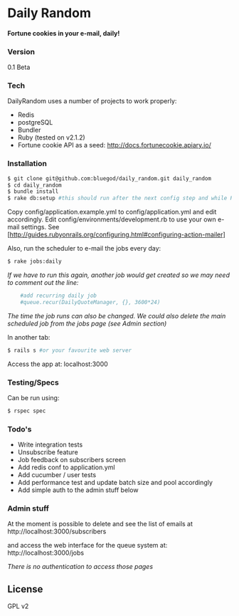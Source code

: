 # Daily Random

#### Fortune cookies in your e-mail, daily!

### Version
0.1 Beta

### Tech

DailyRandom uses a number of projects to work properly:
* Redis
* postgreSQL
* Bundler
* Ruby (tested on v2.1.2)
* Fortune cookie API as a seed: http://docs.fortunecookie.apiary.io/

### Installation

```sh
$ git clone git@github.com:bluegod/daily_random.git daily_random
$ cd daily_random
$ bundle install
$ rake db:setup #this should run after the next config step and while Redis is running!
```

Copy config/application.example.yml to config/application.yml and edit accordingly.
Edit config/environments/development.rb to use your own e-mail settings. See [http://guides.rubyonrails.org/configuring.html#configuring-action-mailer]

Also, run the scheduler to e-mail the jobs every day:

```sh
$ rake jobs:daily 
```
_If we have to run this again, another job would get created so we may need to comment out the line:_

```ruby
    #add recurring daily job
    #queue.recur(DailyQuoteManager, {}, 3600*24)
```   
_The time the job runs can also be changed. We could also delete the main scheduled job from the jobs page (see Admin section)_

In another tab:
```sh
$ rails s #or your favourite web server
```
Access the app at: localhost:3000

### Testing/Specs

Can be run using:
```sh
$ rspec spec
```

### Todo's

* Write integration tests
* Unsubscribe feature
* Job feedback on subscribers screen
* Add redis conf to application.yml
* Add cucumber / user tests
* Add performance test and update batch size and pool accordingly
* Add simple auth to the admin stuff below

### Admin stuff
At the moment is possible to delete and see the list of emails at
http://localhost:3000/subscribers

and access the web interface for the queue system at:
http://localhost:3000/jobs

_There is no authentication to access those pages_

License
----
GPL v2
